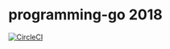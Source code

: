 # programming-go 2018

[![CircleCI](https://circleci.com/gh/RomTin/programming-go/tree/master.svg?style=svg)](https://circleci.com/gh/RomTin/programming-go/tree/master)